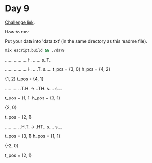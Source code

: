 # Day 9

[Challenge link](https://adventofcode.com/2022/day/9).

How to run:

Put your data into 'data.txt' (in the same directory as this readme file).

```sh
mix escript.build && ./day9
```
......
......
....H.
......
s..T..

......
......
....H.
....T.
s.....
t_pos = {3, 0}
h_pos = {4, 2}

{1, 2}
t_pos = {4, 1}

.....    .....
.T.H. -> ..TH.
s....    s....

t_pos = {1, 1}
h_pos = {3, 1}

{2, 0}

t_pos = {2, 1}

.....    .....
.H.T. -> .HT..
s....    s....

t_pos = {3, 1}
h_pos = {1, 1}

{-2, 0}

t_pos = {2, 1}